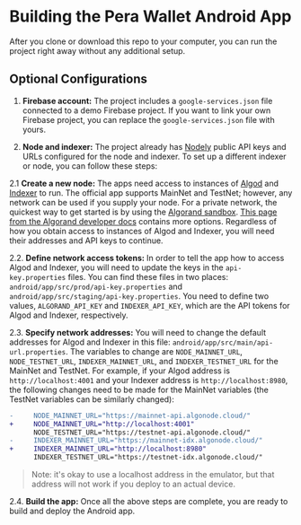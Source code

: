 
# Building the Pera Wallet Android App

After you clone or download this repo to your computer, you can run the project right away without any additional setup.

## Optional Configurations

1.  **Firebase account:** The project includes a `google-services.json` file connected to a demo Firebase project. If you want to link your own Firebase project, you can replace the `google-services.json` file with yours.

2. **Node and indexer:** The project already has [Nodely](https://nodely.io/docs/free/start) public API keys and URLs configured for the node and indexer. To set up a different indexer or node, you can follow these steps:

2.1 **Create a new node:**  The apps need access to instances of [Algod](https://github.com/algorand/go-algorand) and
[Indexer](https://github.com/algorand/indexer) to run. The official app supports MainNet
and TestNet; however, any network can be used if you supply your node. For a private network,
the quickest way to get started is by using the [Algorand sandbox](https://github.com/algorand/sandbox).
[This page from the Algorand developer docs](https://developer.algorand.org/docs/build-apps/setup/#how-do-i-obtain-an-algod-address-and-token)
contains more options. Regardless of how you obtain access to instances of Algod and Indexer, you
will need their addresses and API keys to continue.

2.2. **Define network access tokens:** In order to tell the app how to access Algod and Indexer, you
will need to update the keys in the `api-key.properties` files. You can find these files in two places:
`android/app/src/prod/api-key.properties` and `android/app/src/staging/api-key.properties`. You need to
define two values, `ALGORAND_API_KEY` and `INDEXER_API_KEY`, which are the API tokens
for Algod and Indexer, respectively.

2.3. **Specify network addresses:** You will need to change the default addresses for Algod and Indexer
in this file: `android/app/src/main/api-url.properties`. The variables to change are `NODE_MAINNET_URL`, `NODE_TESTNET_URL`, `INDEXER_MAINNET_URL`, and `INDEXER_TESTNET_URL` for the MainNet and TestNet.
For example, if your Algod address is `http://localhost:4001` and your Indexer address is `http://localhost:8980`,
the following changes need to be made for the MainNet variables (the TestNet variables can be
similarly changed):

```diff
-     NODE_MAINNET_URL="https://mainnet-api.algonode.cloud/"
+     NODE_MAINNET_URL="http://localhost:4001"
      NODE_TESTNET_URL="https://testnet-api.algonode.cloud/"
-     INDEXER_MAINNET_URL="https://mainnet-idx.algonode.cloud/"
+     INDEXER_MAINNET_URL="http://localhost:8980"
      INDEXER_TESTNET_URL="https://testnet-idx.algonode.cloud/"
```

> Note: it's okay to use a localhost address in the emulator, but that address will not work if you deploy to an actual device.

2.4. **Build the app:** Once all the above steps are complete, you are ready to build and deploy the
Android app.

